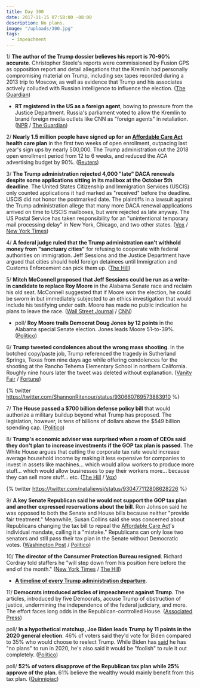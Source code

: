 ```yaml
---
title: Day 300
date: 2017-11-15 07:58:00 -08:00
description: No plans.
image: "/uploads/300.jpg"
tags:
  - impeachment
---
```


1/ **The author of the Trump dossier believes his report is 70-90% accurate**. Christopher Steele's reports were commissioned by Fusion GPS as opposition report and detail allegations that the Kremlin had personally compromising material on Trump, including sex tapes recorded during a 2013 trip to Moscow, as well as evidence that Trump and his associates actively colluded with Russian intelligence to influence the election. ([The Guardian](https://www.theguardian.com/us-news/2017/nov/15/christopher-steele-trump-russia-dossier-accurate))

* **RT registered in the US as a foreign agent**, bowing to pressure from the Justice Department. Russia's parliament voted to allow the Kremlin to brand foreign media outlets like CNN as "foreign agents" in retaliation. ([NPR](https://www.npr.org/sections/thetwo-way/2017/11/14/564045159/rt-america-firm-registers-as-foreign-agent-in-u-s-russia-looks-to-retaliate) / [The Guardian](https://www.theguardian.com/world/2017/nov/15/russia-to-register-international-media-as-foreign-agents))

2/ **Nearly 1.5 million people have signed up for an <a href="{{ site.url }}{{ site.baseurl }}/trump-health-care/">Affordable Care Act</a> health care plan** in the first two weeks of open enrollment, outpacing last year's sign ups by nearly 500,000. The Trump administration cut the 2018 open enrollment period from 12 to 6 weeks, and reduced the ACA advertising budget by 90%. ([Reuters](https://www.reuters.com/article/us-usa-healthcare-enrollment/nearly-1-5-million-people-signed-up-for-obamacare-plans-so-far-officials-idUSKBN1DF27A))

3/ **The Trump administration rejected 4,000 "late" DACA renewals despite some applications sitting in its mailbox at the October 5th deadline**. The United States Citizenship and Immigration Services (USCIS) only counted applications it had marked as "received" before the deadline. USCIS did not honor the postmarked date. The plaintiffs in a lawsuit against the Trump administration allege that many more DACA renewal applications arrived on time to USCIS mailboxes, but were rejected as late anyway. The US Postal Service has taken responsibility for an "unintentional temporary mail processing delay" in New York, Chicago, and two other states.  ([Vox](https://www.vox.com/policy-and-politics/2017/11/15/16650400/daca-renewal-deadline-rejected-lockbox-uscis) / [New York Times](https://www.nytimes.com/2017/11/10/nyregion/post-office-mail-delays-daca-applications.html))

4/ **A federal judge ruled that the Trump administration can't withhold money from "sanctuary cities"** for refusing to cooperate with federal authorities on immigration. Jeff Sessions and the Justice Department have argued that cities should hold foreign detainees until Immigration and Customs Enforcement can pick them up. ([The Hill](http://thehill.com/latino/360500-judge-rules-doj-cant-withhold-money-from-philadelphia-over-sanctuary-city-policies))

5/ **Mitch McConnell proposed that Jeff Sessions could be run as a write-in candidate to replace Roy Moore** in the Alabama Senate race and reclaim his old seat. McConnell suggested that if Moore won the election, he could be sworn in but immediately subjected to an ethics investigation that would include his testifying under oath. Moore has made no public indication he plans to leave the race. ([Wall Street Journal](https://www.wsj.com/articles/mcconnell-says-roy-moore-should-abandon-collapsing-senate-bid-1510694095) / [CNN](http://www.cnn.com/2017/11/15/politics/mcconnell-moore-sessions-write-in/index.html))

* poll/ **Roy Moore trails Democrat Doug Jones by 12 points** in the Alabama special Senate election. Jones leads Moore 51-to-39%. ([Politico](https://www.politico.com/story/2017/11/15/roy-moore-doug-jones-poll-244937))

6/ **Trump tweeted condolences about the wrong mass shooting**. In the botched copy/paste job, Trump referenced the tragedy in Sutherland Springs, Texas from nine days ago while offering condolences for the shooting at the Rancho Tehema Elementary School in northern California. Roughly nine hours later the tweet was deleted without explanation. ([Vanity Fair](https://www.vanityfair.com/news/2017/11/trump-tweets-condolences-for-wrong-mass-shooting) / [Fortune](http://fortune.com/2017/11/15/trump-tweet-california-shooting/))

{% twitter https://twitter.com/ShannonRitenour/status/930660769573883910 %}

7/ **The House passed a $700 billion defense policy bill** that would authorize a military buildup beyond what Trump has proposed. The legislation, however, is tens of billions of dollars above the $549 billion spending cap. ([Politico](https://www.politico.com/story/2017/11/14/house-passes-defense-bill-244899))

8/ **Trump's economic adviser was surprised when a room of CEOs said they don't plan to increase investments if the GOP tax plan is passed**. The White House argues that cutting the corporate tax rate would increase average household income by making it less expensive for companies to invest in assets like machines... which would allow workers to produce more stuff... which would allow businesses to pay their workers more... because they can sell more stuff... etc. ([The Hill](http://thehill.com/policy/finance/360444-trump-economic-adviser-stunned-after-few-ceos-say-they-will-invest-more-if-tax) / [Vox](https://www.vox.com/policy-and-politics/2017/11/15/16653698/ceos-investment-tax-reform))

{% twitter https://twitter.com/nataliewsj/status/930477112808628226 %}

9/ **A key Senate Republican said he would not support the GOP tax plan and another expressed reservations about the bill**. Ron Johnson said he was opposed to both the Senate and House bills because neither "provide fair treatment." Meanwhile, Susan Collins said she was concerned about Republicans changing the tax bill to repeal the <a href="{{ site.url }}{{ site.baseurl }}/trump-health-care/">Affordable Care Act</a>'s individual mandate, calling it a "mistake." Republicans can only lose two senators and still pass their tax plan in the Senate without Democratic votes. ([Washington Post](https://www.washingtonpost.com/business/economy/democrats-furious-over-new-gop-attempt-to-gut-obamacare/2017/11/15/fdc382f8-ca23-11e7-8321-481fd63f174d_story.html) / [Politico](https://www.politico.com/story/2017/11/15/republican-against-senate-tax-bill-244947))

10/ **The director of the Consumer Protection Bureau resigned**. Richard Cordray told staffers he "will step down from his position here before the end of the month." ([New York Times](https://www.nytimes.com/2017/11/15/business/cordray-consumer-protection.html) / [The Hill](http://thehill.com/policy/finance/360488-consumer-bureau-chief-announces-resignation))

* **[A timeline of every Trump administration departure](https://talk.whatthefuckjusthappenedtoday.com/t/who-the-fuck-has-left-the-trump-administration/908)**. 

11/ **Democrats introduced articles of impeachment against Trump**. The articles, introduced by five Democrats, accuse Trump of obstruction of justice, undermining the independence of the federal judiciary, and more. The effort faces long odds in the Republican-controlled House. ([Associated Press](https://apnews.com/58fbb83643e94baaa79a2f1d99a36f04/5-House-Dems-introduce-impeachment-articles-against-Trump))

poll/ **In a hypothetical matchup, Joe Biden leads Trump by 11 points in the 2020 general election**. 46% of voters said they'd vote for Biden compared to 35% who would choose to reelect Trump. While Biden has [said](https://www.npr.org/sections/thetwo-way/2017/11/15/564263766/biden-tells-npr-he-has-no-plans-to-run-in-2020) he has "no plans" to run in 2020, he's also said it would be "foolish" to rule it out completely. ([Politico](https://www.politico.com/story/2017/11/15/biden-trump-2020-elections-244900))

poll/ **52% of voters disapprove of the Republican tax plan while 25% approve of the plan**. 61% believe the wealthy would mainly benefit from this tax plan. ([Quinnipiac](https://poll.qu.edu/national/release-detail?ReleaseID=2501))